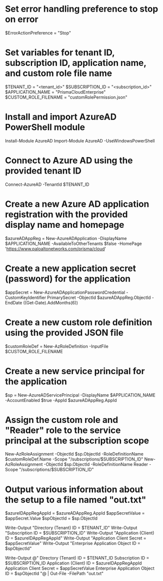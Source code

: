# Set error handling preference to stop on error
$ErrorActionPreference = "Stop"

# Set variables for tenant ID, subscription ID, application name, and custom role file name
$TENANT_ID = "<tenant_id>"
$SUBSCRIPTION_ID = "<subscription_id>"
$APPLICATION_NAME = "PrismaCloudEnterprise"
$CUSTOM_ROLE_FILENAME = "customRolePermission.json"

# Install and import AzureAD PowerShell module
Install-Module AzureAD
Import-Module AzureAD -UseWindowsPowerShell

# Connect to Azure AD using the provided tenant ID
Connect-AzureAD -TenantId $TENANT_ID

# Create a new Azure AD application registration with the provided display name and homepage
$azureADAppReg = New-AzureADApplication -DisplayName $APPLICATION_NAME -AvailableToOtherTenants $false -HomePage 'https://www.paloaltonetworks.com/prisma/cloud'

# Create a new application secret (password) for the application
$appSecret = New-AzureADApplicationPasswordCredential -CustomKeyIdentifier PrimarySecret -ObjectId $azureADAppReg.ObjectId -EndDate ((Get-Date).AddMonths(6))

# Create a new custom role definition using the provided JSON file
$customRoleDef = New-AzRoleDefinition -InputFile $CUSTOM_ROLE_FILENAME

# Create a new service principal for the application
$sp = New-AzureADServicePrincipal -DisplayName $APPLICATION_NAME -AccountEnabled $true -AppId $azureADAppReg.AppId

# Assign the custom role and "Reader" role to the service principal at the subscription scope
New-AzRoleAssignment -ObjectId $sp.ObjectId -RoleDefinitionName $customRoleDef.Name -Scope "/subscriptions/$SUBSCRIPTION_ID"
New-AzRoleAssignment -ObjectId $sp.ObjectId -RoleDefinitionName Reader -Scope "/subscriptions/$SUBSCRIPTION_ID"

# Output various information about the setup to a file named "out.txt"
$azureIDAppRegAppId = $azureADAppReg.AppId
$appSecretValue = $appSecret.Value
$spObjectId = $sp.ObjectId

Write-Output "Directory (Tenant) ID = $TENANT_ID"
Write-Output "Subscription ID = $SUBSCRIPTION_ID"
Write-Output "Application (Client) ID = $azureIDAppRegAppId"
Write-Output "Application Client Secret = $appSecretValue"
Write-Output "Enterprise Application Object ID = $spObjectId"

Write-Output @"
Directory (Tenant) ID = $TENANT_ID
Subscription ID = $SUBSCRIPTION_ID
Application (Client) ID = $azureIDAppRegAppId
Application Client Secret = $appSecretValue
Enterprise Application Object ID = $spObjectId
"@ | Out-File -FilePath "out.txt"
